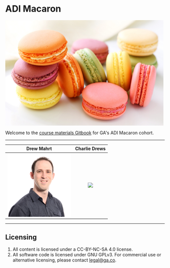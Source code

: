 # ADI Macaron

<img src="macaron.jpg" width="500" align="center"/>

Welcome to the [course materials Gitbook](https://charlesdrews.gitbooks.io/ga-adi-macaron/content/) for GA's ADI Macaron cohort.

---

| Drew Mahrt | Charlie Drews |
|:---:|:---:|
|  <img src="drew.png" width="200"/> | <img src="charlie.png" width="200"/>  |

---

## Licensing
1. All content is licensed under a CC-BY-NC-SA 4.0 license. 
2. All software code is licensed under GNU GPLv3. For commercial use or alternative licensing, please contact legal@ga.co.
